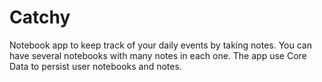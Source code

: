 # Catchy

Notebook app to keep track of your daily events by taking notes. You can have several notebooks with many notes in each one. The app use Core Data to persist user notebooks and notes.
